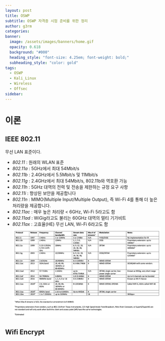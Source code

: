 ```yaml
---
layout: post
title: OSWP
subtitle: OSWP 자격증 시험 준비를 위한 정리
author: g3rm
categories:
banner:
  image: /assets/images/banners/home.gif
  opacity: 0.618
  background: "#000"
  heading_style: "font-size: 4.25em; font-weight: bold;"
  subheading_style: "color: gold"
tags:
  - OSWP
  - Kali_Linux
  - Wireless
  - Offsec
sidebar:
---
```

# 이론
## IEEE 802.11

무선 LAN 표준이다.
 - _802.11_ : 원래의 WLAN 표준
- _802.11a_ : 5GHz에서 최대 54Mbit/s
- _802.11b_ : 2.4GHz에서 5.5Mbit/s 및 11Mbit/s
- _802.11g_ : 2.4GHz에서 최대 54Mbit/s, 802.11b와 역호환 가능
- _802.11h_ : 5GHz 대역의 전력 및 전송을 제한하는 규정 요구 사항
- _802.11i_ : 향상된 보안을 제공합니다
- _802.11n_ : MIMO(Multiple Input/Multiple Output), 즉 Wi-Fi 4를 통해 더 높은 처리량을 제공합니다.
- _802.11ac_ : 매우 높은 처리량 < 6GHz, Wi-Fi 5라고도 함
- _802.11ad_ : WiGig라고도 불리는 60GHz 대역의 멀티 기가비트
- _802.11ax_ : 고효율(HE) 무선 LAN, Wi-Fi 6라고도 함
 ![](/assets/images/posts/2025-08-25-OSWP/4cf15313da6f814ca9076b340747969a_MD5.jpeg)

## Wifi Encrypt










